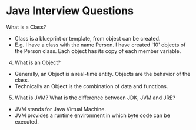 # Java Interview Questions

What is a Class?

* Class is a blueprint or template, from object can be created.
* E.g. I have a class with the name Person. I have created '10' objects of the Person class. Each object has its copy of each member variable.

4. What is an Object?

* Generally, an Object is a real-time entity. Objects are the behavior of the class.
* Technically an Object is the combination of data and functions.

5. What is JVM? What is the difference between JDK, JVM and JRE?

* JVM stands for Java Virtual Machine.
* JVM provides a runtime environment in which byte code can be executed.
